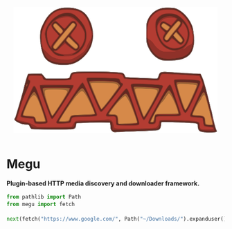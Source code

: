 <div style="padding: 1rem; margin-bottom: 1rem; display: flex; justify-content: center;">
  <img alt="Megu Logo" src="docs/source/_static/assets/images/megu-icon.svg"/>
</div>

# Megu

**Plugin-based HTTP media discovery and downloader framework.**

```python
from pathlib import Path
from megu import fetch

next(fetch("https://www.google.com/", Path("~/Downloads/").expanduser()))
```
